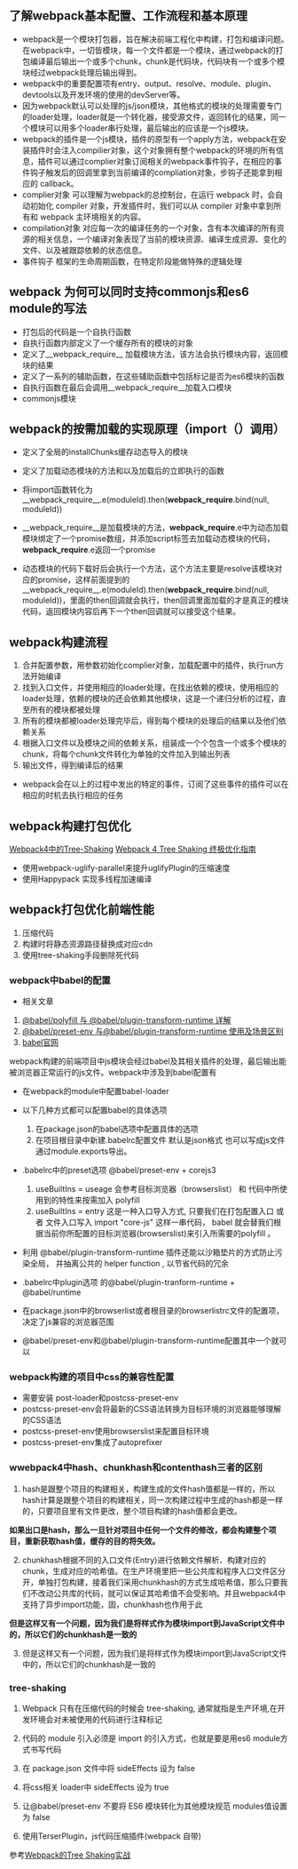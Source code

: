 
## 了解webpack基本配置、工作流程和基本原理
- webpack是一个模块打包器，旨在解决前端工程化中构建，打包和编译问题。在webpack中，一切皆模块，每一个文件都是一个模块，通过webpack的打包编译最后输出一个或多个chunk，chunk是代码块，代码块有一个或多个模块经过webpack处理后输出得到。
- webpack中的重要配置项有entry、output、resolve、module、plugin、devtools以及开发环境的使用的devServer等。
- 因为webpack默认可以处理的js/json模块，其他格式的模块的处理需要专门的loader处理，loader就是一个转化器，接受源文件，返回转化的结果，同一个模块可以用多个loader串行处理，最后输出的应该是一个js模块。
- webpack的插件是一个js模块，插件的原型有一个apply方法，webpack在安装插件时会注入compilier对象，这个对象拥有整个webpack的环境的所有信息，插件可以通过complier对象订阅相关的webpack事件钩子，在相应的事件钩子触发后的回调里拿到当前编译的compliation对象，步钩子还能拿到相应的 callback。
- complier对象 可以理解为webpack的总控制台，在运行 webpack 时，会自动初始化 compiler 对象，开发插件时，我们可以从 compiler 对象中拿到所有和 webpack 主环境相关的内容。
- compilation对象 对应每一次的编译任务的一个对象，含有本次编译的所有资源的相关信息，一个编译对象表现了当前的模块资源、编译生成资源、变化的文件、以及被跟踪依赖的状态信息。
- 事件钩子 框架的生命周期函数，在特定阶段能做特殊的逻辑处理


## webpack 为何可以同时支持commonjs和es6 module的写法
- 打包后的代码是一个自执行函数
- 自执行函数内部定义了一个缓存所有的模块的对象
- 定义了__webpack_require__ 加载模块方法，该方法会执行模块内容，返回模块的结果
- 定义了一系列的辅助函数，在这些辅助函数中包括标记是否为es6模块的函数
- 自执行函数在最后会调用__webpack_require__加载入口模块
- commonjs模块


## webpack的按需加载的实现原理（import（）调用）

- 定义了全局的installChunks缓存动态导入的模块

- 定义了加载动态模块的方法和以及加载后的立即执行的函数

- 将import函数转化为__webpack_require__.e(moduleId).then(__webpack_require__.bind(null, moduleId))

- __webpack_require__是加载模块的方法，__webpack_require__.e中为动态加载模块绑定了一个promise数组，并添加script标签去加载动态模块的代码，__webpack_require__.e返回一个promise

- 动态模块的代码下载好后会执行一个方法，这个方法主要是resolve该模块对应的promise，这样前面提到的__webpack_require__.e(moduleId).then(__webpack_require__.bind(null, moduleId))，里面的then回调就会执行，then回调里面加载的才是真正的模块代码，返回模块内容后再下一个then回调就可以接受这个结果。

## webpack构建流程
1. 合并配置参数，用参数初始化complier对象，加载配置中的插件，执行run方法开始编译
2. 找到入口文件，并使用相应的loader处理，在找出依赖的模块，使用相应的loader处理，依赖的模块的还会依赖其他模块，这是一个递归分析的过程，直至所有的模块都被处理
3. 所有的模块都被loader处理完毕后，得到每个模块的处理后的结果以及他们依赖关系
4. 根据入口文件以及模块之间的依赖关系，组装成一个个包含一个或多个模块的chunk，将每个chunk文件转化为单独的文件加入到输出列表
7. 输出文件，得到编译后的结果

- webpack会在以上的过程中发出的特定的事件，订阅了这些事件的插件可以在相应的时机去执行相应的任务
     

## webpack构建打包优化 
[Webpack4中的Tree-Shaking](https://zhuanlan.zhihu.com/p/193663299)
[Webpack 4 Tree Shaking 终极优化指南](https://www.cnblogs.com/lzkwin/p/11878509.html)

- 使用webpack-uglify-parallel来提升uglifyPlugin的压缩速度
- 使用Happypack 实现多线程加速编译

## webpack打包优化前端性能
1. 压缩代码
2. 构建时将静态资源路径替换成对应cdn
3. 使用tree-shaking手段删除死代码


### webpack中babel的配置
- 相关文章 
1. [@babel/polyfill 与 @babel/plugin-transform-runtime 详解](https://github.com/SunshowerC/blog/issues/4)
2. [@babel/preset-env 与@babel/plugin-transform-runtime 使用及场景区别](https://www.jianshu.com/p/ed24b0ba8792)
3. [babel官网](https://babeljs.io/docs/en)

webpack构建的前端项目中js模块会经过babel及其相关插件的处理，最后输出能被浏览器正常运行的js文件。webpack中涉及到babel配置有
- 在webpack的module中配置babel-loader  
- 以下几种方式都可以配置babel的具体选项
  1. 在package.json的babel选项中配置具体的选项
  2. 在项目根目录中新建.babelrc配置文件 默认是json格式 也可以写成js文件通过module.exports导出。
- .babelrc中的preset选项 @babel/preset-env + corejs3
  1. useBuiltIns = useage 会参考目标浏览器（browserslist） 和 代码中所使用到的特性来按需加入 polyfill
  2. useBuiltIns = entry  这是一种入口导入方式, 只要我们在打包配置入口 或者 文件入口写入 import "core-js" 这样一串代码， babel 就会替我们根据当前你所配置的目标浏览器(browserslist)来引入所需要的polyfill 。

- 利用 @babel/plugin-transform-runtime 插件还能以沙箱垫片的方式防止污染全局， 并抽离公共的 helper function , 以节省代码的冗余
- .babelrc中plugin选项 的@babel/plugin-tranform-runtime + @babel/runtime
- 在package.json中的browserlist或者根目录的browserlistrc文件的配置项， 决定了js兼容的浏览器范围 
- @babel/preset-env和@babel/plugin-transform-runtime配置其中一个就可以


### webpack构建的项目中css的兼容性配置
- 需要安装 post-loader和postcss-preset-env
- postcss-preset-env会将最新的CSS语法转换为目标环境的浏览器能够理解的CSS语法
- postcss-preset-env使用browserslist来配置目标环境
- postcss-preset-env集成了autoprefixer



### wwebpack4中hash、chunkhash和contenthash三者的区别

1. hash是跟整个项目的构建相关，构建生成的文件hash值都是一样的，所以hash计算是跟整个项目的构建相关，同一次构建过程中生成的hash都是一样的，只要项目里有文件更改，整个项目构建的hash值都会更改。

**如果出口是hash，那么一旦针对项目中任何一个文件的修改，都会构建整个项目，重新获取hash值，缓存的目的将失效。**

2. chunkhash根据不同的入口文件(Entry)进行依赖文件解析、构建对应的chunk，生成对应的哈希值。在生产环境里把一些公共库和程序入口文件区分开，单独打包构建，接着我们采用chunkhash的方式生成哈希值，那么只要我们不改动公共库的代码，就可以保证其哈希值不会受影响。并且webpack4中支持了异步import功能，固，chunkhash也作用于此

**但是这样又有一个问题，因为我们是将样式作为模块import到JavaScript文件中的，所以它们的chunkhash是一致的**

3. 但是这样又有一个问题，因为我们是将样式作为模块import到JavaScript文件中的，所以它们的chunkhash是一致的




### tree-shaking

1. Webpack 只有在压缩代码的时候会 tree-shaking, 通常就指是生产环境,在开发环境会对未被使用的代码进行注释标记
2. 代码的 module 引入必须是 import 的引入方式，也就是要是用es6 module方式书写代码

3. 在 package.json 文件中将 sideEffects 设为 false

4. 将css相关 loader中 sideEffects 设为 true

5. 让@babel/preset-env 不要将 ES6 模块转化为其他模块规范 modules值设置为 false

6. 使用TerserPlugin，js代码压缩插件(webpack 自带)

参考[Webpack的Tree Shaking实战](https://blog.csdn.net/weixin_30428981/article/details/112160362)
